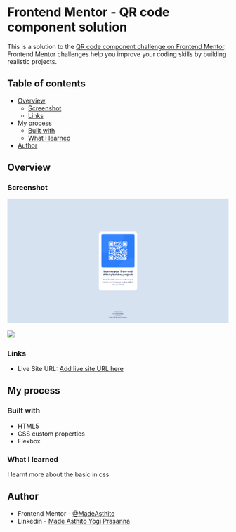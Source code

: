 # Frontend Mentor - QR code component solution

This is a solution to the [QR code component challenge on Frontend Mentor](https://www.frontendmentor.io/challenges/qr-code-component-iux_sIO_H). Frontend Mentor challenges help you improve your coding skills by building realistic projects. 

## Table of contents

- [Overview](#overview)
  - [Screenshot](#screenshot)
  - [Links](#links)
- [My process](#my-process)
  - [Built with](#built-with)
  - [What I learned](#what-i-learned)
- [Author](#author)

## Overview

### Screenshot

![](./result/desktop-qr.png)

![](./result/mobile-qr.jpg)

### Links

- Live Site URL: [Add live site URL here](https://qr-component-challenges.vercel.app/)

## My process

### Built with

- HTML5
- CSS custom properties
- Flexbox

### What I learned

I learnt more about the basic in css

## Author

- Frontend Mentor - [@MadeAsthito](https://www.frontendmentor.io/profile/MadeAsthito)
- Linkedin - [Made Asthito Yogi Prasanna](www.linkedin.com/in/made-asthito-yogi-prasanna-496520289)
